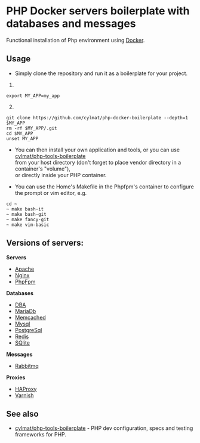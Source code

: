 PHP Docker servers boilerplate with databases and messages
===
Functional installation of Php environment using [Docker](https://www.docker.com).  

Usage
-----
* Simply clone the repository and run it as a boilerplate for your project.  
1.
```
export MY_APP=my_app
```

2.
```
git clone https://github.com/cylmat/php-docker-boilerplate --depth=1 $MY_APP
rm -rf $MY_APP/.git
cd $MY_APP
unset MY_APP
```
* You can then install your own application and tools, or you can use  
[cylmat/php-tools-boilerplate](https://github.com/cylmat/php-tools-boilerplate)  
from your host directory (don't forget to place vendor directory in a container's "volume"),  
or directly inside your PHP container.

* You can use the Home's Makefile in the Phpfpm's container to configure the prompt or vim editor, e.g.
```
cd ~
~ make bash-it
~ make bash-git
~ make fancy-git
~ make vim-basic
```

Versions of servers:
---
**Servers**  
* [Apache](https://httpd.apache.org)
* [Nginx](https://www.nginx.com)
* [PhpFpm](https://www.php.net/manual/fr/install.fpm.php)

**Databases**  
* [DBA](https://www.oracle.com/database/berkeley-db/db.html)
* [MariaDb](https://mariadb.org)
* [Memcached](https://memcached.org)
* [Mysql](https://www.mysql.com)
* [PostgreSql](https://www.postgresql.org)
* [Redis](https://redis.io)
* [SQlite](https://www.sqlite.org)

**Messages**  
* [Rabbitmq](https://www.rabbitmq.com)

**Proxies**  
* [HAProxy](http://www.haproxy.org)
* [Varnish](https://varnish-cache.org)

## See also
* [cylmat/php-tools-boilerplate](https://github.com/cylmat/php-tools-boilerplate/) - PHP dev configuration, specs and testing frameworks for PHP.
